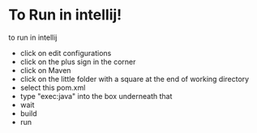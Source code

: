 # To Run in intellij! 

to run in intellij
- click on edit configurations
- click on the plus sign in the corner 
- click on Maven
- click on the little folder with a square at the end of working directory
- select this pom.xml
- type "exec:java" into the box underneath that 
- wait
- build
- run 
